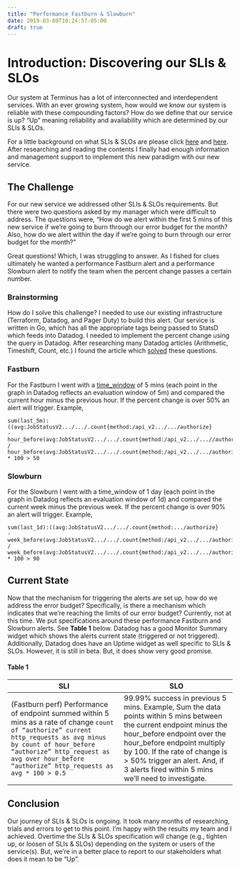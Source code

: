 ```yaml
---
title: "Performance Fastburn & Slowburn"
date: 2019-03-08T10:24:57-05:00
draft: true
---
```


# Introduction: Discovering our SLIs & SLOs
Our system at Terminus has a lot of interconnected and interdependent services. With an ever growing system, how would we know our system is reliable with these compounding factors? How do we define that our service is up? “Up” meaning reliability and availability which are determined by our SLIs & SLOs.

For a little background on what SLIs & SLOs are please click [here](https://landing.google.com/sre/books/) and [here](https://landing.google.com/sre/sre-book/chapters/service-level-objectives/). After researching and reading the contents I finally had enough information and management support to implement this new paradigm with our new service.

## The Challenge
For our new service we addressed other SLIs & SLOs requirements. But there were two questions asked by my manager which were difficult to address. The questions were, “How do we alert within the first 5 mins of this new service if we’re going to burn through our error budget for the month? Also, how do we alert within the day if we’re going to burn through our error budget for the month?”

Great questions! Which, I was struggling to answer. As I fished for clues ultimately he wanted a performance Fastburn alert and a performance Slowburn alert to notify the team when the percent change passes a certain number.

### Brainstorming
How do I solve this challenge? I needed to use our existing infrastructure (Terraform, Datadog, and Pager Duty) to build this alert. Our service is written in Go, which has all the appropriate tags being passed to StatsD which feeds into Datadog. I needed to implement the percent change using the query in Datadog. After researching many Datadog articles (Arithmetic, Timeshift, Count, etc.) I found the article which [solved](https://docs.datadoghq.com/graphing/faq/how-can-i-graph-the-percentage-change-between-an-earlier-value-and-a-current-value/) these questions.

### Fastburn
For the Fastburn I went with a [time_window](https://docs.datadoghq.com/api/?lang=python#create-a-monitor) of 5 mins (each point in the graph in Datadog reflects an evaluation window of 5m) and compared the current hour minus the previous hour. If the percent change is over 50% an alert will trigger. Example,

```
sum(last_5m):((avg:JobStatusV2.../.../.count{method:/api_v2.../.../authorize}
-
hour_before(avg:JobStatusV2.../.../.count{method:/api_v2.../...//authorize}))
/
hour_before(avg:JobStatusV2.../.../.count{method:/api_v2.../.../authorize})) * 100 > 50
```

### Slowburn
For the Slowburn I went with a time_window of 1 day (each point in the graph in Datadog reflects an evaluation window of 1d) and compared the current week minus the previous week. If the percent change is over 90% an alert will trigger. Example,

```
sum(last_1d):((avg:JobStatusV2.../.../.count{method:.../authorize}
-
week_before(avg:JobStatusV2.../.../.count{method:/api_v2.../.../authorize}))
/
week_before(avg:JobStatusV2.../.../.count{method:/api_v2.../.../authorize})) * 100 > 90
```

## Current State
Now that the mechanism for triggering the alerts are set up, how do we address the error budget? Specifically, is there a mechanism which indicates that we’re reaching the limits of our error budget? Currently, not at this time. We put specifications around these performance Fastburn and Slowburn alerts. See **Table 1** below. Datadog has a good Monitor Summary widget which shows the alerts current state (triggered or not triggered). Additionally, Datadog does have an Uptime widget as well specific to SLIs & SLOs. However, it is still in beta. But, it does show very good promise.

#### **Table 1**
| SLI | SLO |
| --- | --- |
| (Fastburn perf) Performance of endpoint summed within 5 mins as a rate of change `count of “authorize” current http_requests as avg minus by count of hour_before “authorize” http_request as avg over hour_before “authorize” http_requests as avg * 100 > 0.5` | 99.99% success in previous 5 mins. Example, Sum the data points within 5 mins between the current endpoint minus the hour_before endpoint over the hour_before endpoint multiply by 100. If the rate of change is > 50% trigger an alert. And, if 3 alerts fired within 5 mins we’ll need to investigate. |

## Conclusion
Our journey of SLIs & SLOs is ongoing. It took many months of researching, trials and errors to get to this point. I’m happy with the results my team and I achieved. Overtime the SLIs & SLOs specification will change (e.g., tighten up, or loosen of SLIs & SLOs) depending on the system or users of the service(s). But, we’re in a better place to report to our stakeholders what does it mean to be “Up”.

